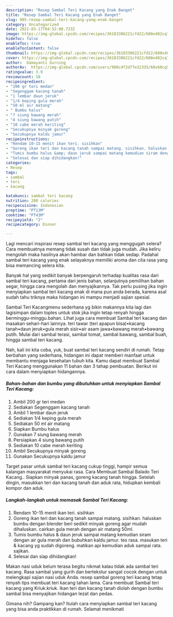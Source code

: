 ```yaml
---
description: "Resep Sambal Teri Kacang yang Enak Banget"
title: "Resep Sambal Teri Kacang yang Enak Banget"
slug: 985-resep-sambal-teri-kacang-yang-enak-banget
category: Uncategorized
date: 2021-03-17T04:52:08.723Z
image: https://img-global.cpcdn.com/recipes/36103306221cfd22/680x482cq70/sambal-teri-kacang-foto-resep-utama.jpg
hideToc: false
enableToc: true
enableTocContent: false
thumbnail: https://img-global.cpcdn.com/recipes/36103306221cfd22/680x482cq70/sambal-teri-kacang-foto-resep-utama.jpg
cover: https://img-global.cpcdn.com/recipes/36103306221cfd22/680x482cq70/sambal-teri-kacang-foto-resep-utama.jpg
author:  Damayanti Gurning
authorAv:  https://img-global.cpcdn.com/users/988c4f2d7fe32335/60x60cq50/avatar.jpg
ratingvalue: 3.9
reviewcount: 18
recipeingredient:
- "200 gr teri medan"
- "Segenggam kacang tanah"
- "1 lembar daun jeruk"
- "1/4 keping gula merah"
- "50 ml air matang"
- " Bumbu halus"
- "7 siung bawang merah"
- "4 siung bawang putih"
- "10 cabe merah keriting"
- "Secukupnya minyak goreng"
- "Secukupnya kaldu jamur"
recipeinstructions:
- "Rendam 10-15 menit ikan teri. sisihkan"
- "Goreng ikan teri dan kacang tanah sampai matang. sisihkan. haluskan bumbu dengan blender beri sedikit minyak goreng agar mudah dihaluskan. cairkan gula merah dengan air matang 50ml."
- "Tumis bumbu halus &amp; daun jeruk sampai matang kemudian siram dengan air gula merah dan bubuhkan kaldu jamur. tes rasa. masukan teri &amp; kacang yg sudah digoreng. matikan api kemudian aduk sampai rata. sajikan."
- "Selesai dan siap dihidangkan!"
categories:
- Resep
tags:
- sambal
- teri
- kacang

katakunci: sambal teri kacang 
nutrition: 200 calories
recipecuisine: Indonesian
preptime: "PT13M"
cooktime: "PT43M"
recipeyield: "2"
recipecategory: Dinner

---
```



Lagi mencari inspirasi resep sambal teri kacang yang menggugah selera? Cara membuatnya memang tidak susah dan tidak juga mudah. Jika keliru mengolah maka hasilnya akan hambar dan bahkan tidak sedap. Padahal sambal teri kacang yang enak selayaknya memiliki aroma dan cita rasa yang bisa memancing selera kita.


Banyak hal yang sedikit banyak berpengaruh terhadap kualitas rasa dari sambal teri kacang, pertama dari jenis bahan, selanjutnya pemilihan bahan segar, hingga cara mengolah dan menyajikannya. Tak perlu pusing jika ingin menyiapkan sambal teri kacang enak di mana pun anda berada, karena asal sudah tahu triknya maka hidangan ini mampu menjadi sajian spesial.

Sambal Teri Kacangmenu sederhana yg bikin makannya kita lagi dan lagisimpan dalam toples untuk stok jika ingin tetap renyah hingga berminggu-minggu.bahan. Lihat juga cara membuat Sambal teri kacang dan masakan sehari-hari lainnya. teri tawar (teri apapun bisa)•kacang tanah•daun jeruk•gula merah sisir•air asam jawa•bawang merah•bawang putih. Mulai dari sambal terasi, sambal tomat, sambal bawang, sambal buah, hingga sambal teri kacang.


Nah, kali ini kita coba, yuk, buat sambal teri kacang sendiri di rumah. Tetap berbahan yang sederhana, hidangan ini dapat memberi manfaat untuk membantu menjaga kesehatan tubuh kita. Kamu dapat membuat Sambal Teri Kacang menggunakan 11 bahan dan 3 tahap pembuatan. Berikut ini cara dalam menyiapkan hidangannya.

<!--inarticleads1-->

##### Bahan-bahan dan bumbu yang dibutuhkan untuk menyiapkan Sambal Teri Kacang:

1. Ambil 200 gr teri medan
1. Sediakan Segenggam kacang tanah
1. Ambil 1 lembar daun jeruk
1. Sediakan 1/4 keping gula merah
1. Sediakan 50 ml air matang
1. Siapkan  Bumbu halus
1. Gunakan 7 siung bawang merah
1. Persiapkan 4 siung bawang putih
1. Sediakan 10 cabe merah keriting
1. Ambil Secukupnya minyak goreng
1. Gunakan Secukupnya kaldu jamur


Target pasar untuk sambal teri kacang cukup tinggi, hampir semua kalangan masyarakat menyukai rasa. Cara Membuat Sambal Balado Teri Kacang.. Siapkan minyak panas, goreng kacang tanah hingga. Setelah dingin, masukkan teri dan kacang tanah dan aduk rata, hidupkan kembali kompor dan aduk. 

<!--inarticleads2-->

##### Langkah-langkah untuk memasak Sambal Teri Kacang:

1. Rendam 10-15 menit ikan teri. sisihkan
1. Goreng ikan teri dan kacang tanah sampai matang. sisihkan. haluskan bumbu dengan blender beri sedikit minyak goreng agar mudah dihaluskan. cairkan gula merah dengan air matang 50ml.
1. Tumis bumbu halus &amp; daun jeruk sampai matang kemudian siram dengan air gula merah dan bubuhkan kaldu jamur. tes rasa. masukan teri &amp; kacang yg sudah digoreng. matikan api kemudian aduk sampai rata. sajikan.
1. Selesai dan siap dihidangkan!

Makan nasi uduk belum terasa begitu nikmat kalau tidak ada sambal teri kacang. Rasa sambal yang gurih dan bertekstur sangat cocok dengan untuk melengkapi sajian nasi uduk Anda. resep sambal goreng teri kacang tetap renyah tips membuat teri kacang tahan lama. Cara membuat Sambal teri kacang yang Kriuk.kriuk. Ikan teri dan kacang tanah diolah dengan bumbu sambal bisa menyajikan hidangan lezat dan pedas. 

Gimana nih? Gampang kan? Itulah cara menyiapkan sambal teri kacang yang bisa anda praktikkan di rumah. Selamat menikmati
